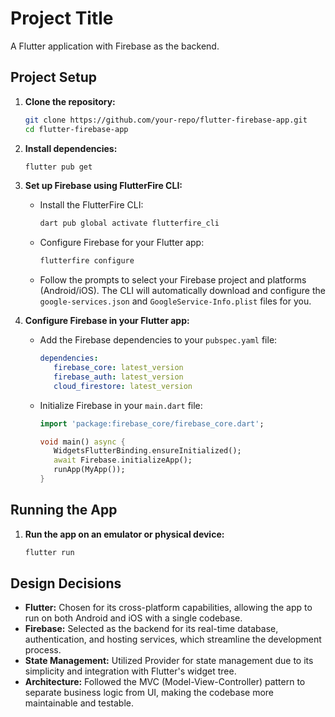 # Project Title

A Flutter application with Firebase as the backend.

## Project Setup

1. **Clone the repository:**
    ```sh
    git clone https://github.com/your-repo/flutter-firebase-app.git
    cd flutter-firebase-app
    ```

2. **Install dependencies:**
    ```sh
    flutter pub get
    ```

3. **Set up Firebase using FlutterFire CLI:**
    - Install the FlutterFire CLI:
      ```sh
      dart pub global activate flutterfire_cli
      ```
    - Configure Firebase for your Flutter app:
      ```sh
      flutterfire configure
      ```
    - Follow the prompts to select your Firebase project and platforms (Android/iOS). The CLI will automatically download and configure the `google-services.json` and `GoogleService-Info.plist` files for you.

4. **Configure Firebase in your Flutter app:**
    - Add the Firebase dependencies to your `pubspec.yaml` file:
      ```yaml
      dependencies:
         firebase_core: latest_version
         firebase_auth: latest_version
         cloud_firestore: latest_version
      ```
    - Initialize Firebase in your `main.dart` file:
      ```dart
      import 'package:firebase_core/firebase_core.dart';

      void main() async {
         WidgetsFlutterBinding.ensureInitialized();
         await Firebase.initializeApp();
         runApp(MyApp());
      }
      ```

## Running the App

1. **Run the app on an emulator or physical device:**
    ```sh
    flutter run
    ```

## Design Decisions

- **Flutter:** Chosen for its cross-platform capabilities, allowing the app to run on both Android and iOS with a single codebase.
- **Firebase:** Selected as the backend for its real-time database, authentication, and hosting services, which streamline the development process.
- **State Management:** Utilized Provider for state management due to its simplicity and integration with Flutter's widget tree.
- **Architecture:** Followed the MVC (Model-View-Controller) pattern to separate business logic from UI, making the codebase more maintainable and testable.


